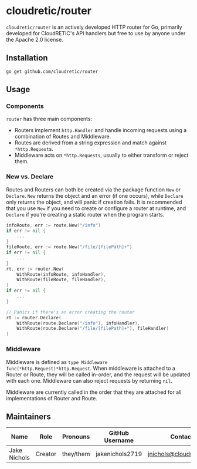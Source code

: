 # cloudretic/router

`cloudretic/router` is an actively developed HTTP router for Go, primarily developed for CloudRETIC's API handlers but free to use by anyone under the Apache 2.0 license.

## Installation

`go get github.com/cloudretic/router`

## Usage

### Components

`router` has three main components:

- Routers implement `http.Handler` and handle incoming requests using a combination of Routes and Middleware.
- Routes are derived from a string expression and match against `*http.Request`s.
- Middleware acts on `*http.Requests`, usually to either transform or reject them.

### New vs. Declare

Routes and Routers can both be created via the package function `New` or `Declare`. `New` returns the object and an error (if one occurs), while `Declare` only returns the object, and will panic if creation fails. It is recommended that you use `New` if you need to create or configure a router at runtime, and `Declare` if you're creating a static router when the program starts.

```go
infoRoute, err := route.New("/info")
if err != nil {
    ...
}
fileRoute, err := route.New("/file/[filePath]+")
if err != nil {
    ...
}
rt, err := router.New(
    WithRoute(infoRoute, infoHandler),
    WithRoute(fileRoute, fileHandler),
)
if err != nil {
    ...
}
```

```go
// Panics if there's an error creating the router
rt := router.Declare(
    WithRoute(route.Declare("/info"), infoHandler),
    WithRoute(route.Declare("/file/[filePath]+"), fileHandler)
)
```

### Middleware

Middleware is defined as  `type Middleware func(*http.Request)*http.Request`. When middleware is attached to a Router or Route, they will be called in-order, and the request will be updated with each one. Middleware can also reject requests by returning `nil`.

Middleware are currently called in the order that they are attached for all implementations of Router and Route.

## Maintainers

Name | Role | Pronouns | GitHub Username | Contact
---|---|---|---|---
Jake Nichols | Creator | they/them | jakenichols2719 | jnichols@cloudretic.com
